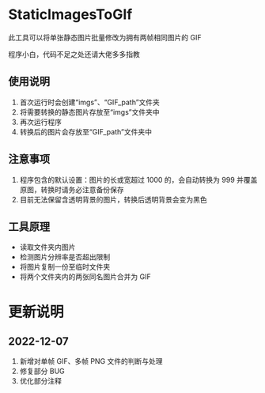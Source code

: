# StaticImagesToGIf
此工具可以将单张静态图片批量修改为拥有两帧相同图片的 GIF

程序小白，代码不足之处还请大佬多多指教
## 使用说明
1. 首次运行时会创建“imgs”、“GIF_path”文件夹
2. 将需要转换的静态图片存放至“imgs”文件夹中
3. 再次运行程序
4. 转换后的图片会存放至“GIF_path”文件夹中

## 注意事项
1. 程序包含的默认设置：图片的长或宽超过 1000 的，会自动转换为 999 并覆盖原图，转换时请务必注意备份保存
2. 目前无法保留含透明背景的图片，转换后透明背景会变为黑色

## 工具原理
- 读取文件夹内图片
- 检测图片分辨率是否超出限制
- 将图片复制一份至临时文件夹
- 将两个文件夹内的两张同名图片合并为 GIF

# 更新说明
## 2022-12-07
1. 新增对单帧 GIF、多帧 PNG 文件的判断与处理
2. 修复部分 BUG
3. 优化部分注释
